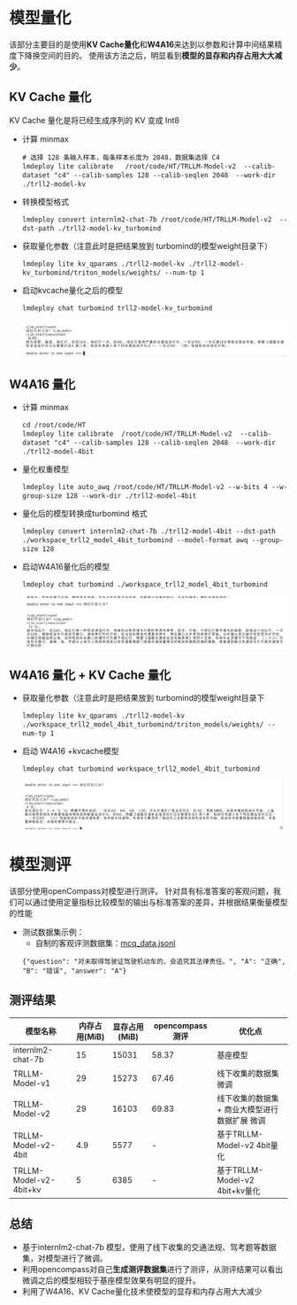 # 模型量化

该部分主要目的是使用**KV Cache量化**和**W4A16**来达到以参数和计算中间结果精度下降换空间的目的。
使用该方法之后，明显看到**模型的显存和内存占用大大减少**。

## KV Cache 量化

KV Cache 量化是将已经生成序列的 KV 变成 Int8

- 计算 minmax
  ```
  # 选择 128 条输入样本，每条样本长度为 2048，数据集选择 C4
  lmdeploy lite calibrate   /root/code/HT/TRLLM-Model-v2  --calib-dataset "c4" --calib-samples 128 --calib-seqlen 2048  --work-dir ./trll2-model-kv
  ```

- 转换模型格式
  ```
  lmdeploy convert internlm2-chat-7b /root/code/HT/TRLLM-Model-v2  --dst-path ./trll2-model-kv_turbomind
  ```

- 获取量化参数（注意此时是把结果放到 turbomind的模型weight目录下）
  ```
  lmdeploy lite kv_qparams ./trll2-model-kv ./trll2-model-kv_turbomind/triton_models/weights/ --num-tp 1 
  ```

- 启动kvcache量化之后的模型
  ```
  lmdeploy chat turbomind trll2-model-kv_turbomind  
  ```
  ![启动kvcache模型](../assets/启动kvcache模型.png)



## W4A16 量化

- 计算 minmax
  ```
  cd /root/code/HT
  lmdeploy lite calibrate  /root/code/HT/TRLLM-Model-v2  --calib-dataset "c4" --calib-samples 128 --calib-seqlen 2048  --work-dir ./trll2-model-4bit
  ```
- 量化权重模型
  ```
  lmdeploy lite auto_awq /root/code/HT/TRLLM-Model-v2 --w-bits 4 --w-group-size 128 --work-dir ./trll2-model-4bit
  ```
- 量化后的模型转换成turbomind 格式
  ```
  lmdeploy convert internlm2-chat-7b ./trll2-model-4bit --dst-path  ./workspace_trll2_model_4bit_turbomind --model-format awq --group-size 128
  ```
- 启动W4A16量化后的模型
  ```
  lmdeploy chat turbomind ./workspace_trll2_model_4bit_turbomind 
  ```
  ![4bit量化后的模型](../assets/4bit量化后的模型.png)

## W4A16 量化 + KV Cache 量化

- 获取量化参数（注意此时是把结果放到 turbomind的模型weight目录下
  ```
  lmdeploy lite kv_qparams ./trll2-model-kv ./workspace_trll2_model_4bit_turbomind/triton_models/weights/ --num-tp 1 
  ```

- 启动 W4A16 +kvcache模型
  ```
  lmdeploy chat turbomind workspace_trll2_model_4bit_turbomind 
  ```
  ![Alt text](../assets/4bit+kvcache模型.png)

# 模型测评

该部分使用openCompass对模型进行测评。
针对具有标准答案的客观问题，我们可以通过使用定量指标比较模型的输出与标准答案的差异，并根据结果衡量模型的性能

- 测试数据集示例：
  - 自制的客观评测数据集：[mcq_data.jsonl](../dataset/json/eval_jsonl/mcq_data.jsonl)
  ```
  {"question": "对未取得驾驶证驾驶机动车的，会追究其法律责任。", "A": "正确", "B": "错误", "answer": "A"}
  ```

## 测评结果

| 模型名称                   | 内存占用(MiB) | 显存占用(MiB) | opencompass测评 | 优化点                        |
|------------------------|-----------|-----------|---------------|----------------------------|
| internlm2-chat-7b      | 15        | 15031     | 58.37         | 基座模型                       |
| TRLLM-Model-v1         | 29        | 15273     | 67.46         | 线下收集的数据集微调                 |
| TRLLM-Model-v2         | 29        | 16103     | 69.83         | 线下收集的数据集+ 商业大模型进行数据扩展 微调   |
| TRLLM-Model-v2-4bit    | 4.9           | 5577          | -               | 基于TRLLM-Model-v2 4bit量化                   |
| TRLLM-Model-v2-4bit+kv | 5             | 6385          | -               | 基于TRLLM-Model-v2 4bit+kv量化                |
## 总结

- 基于internlm2-chat-7b 模型，使用了线下收集的交通法规、驾考题等数据集，对模型进行了微调。
- 利用opencompass对自己**生成测评数据集**进行了测评，从测评结果可以看出微调之后的模型相较于基座模型效果有明显的提升。
- 利用了W4A16、KV Cache量化技术使模型的显存和内存占用大大减少


